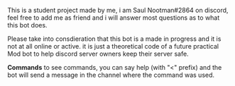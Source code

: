  This is a student project made by me, i am Saul Nootman#2864 on discord, feel free to add me as friend and i will answer most questions as to what this bot does.

 Please take into consdieration that this bot is a made in progress and it is not at all online or active. it is just a theoretical code of a future practical Mod bot to help discord server owners keep their server safe.

**Commands**
to see commands, you can say help (with "<" prefix) and the bot will send a message in the channel where the command was used.
